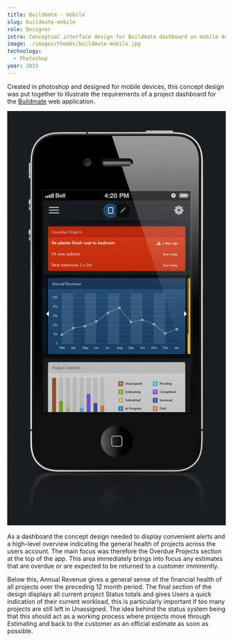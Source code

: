 ```yaml
---
title: Buildmate - mobile
slug: buildmate-mobile
role: Designer
intro: Conceptual interface design for Buildmate dashboard on mobile devices.
image: ./images/thumbs/buildmate-mobile.jpg
technology:
  - Photoshop
year: 2015
---
```


Created in photoshop and designed for mobile devices, this concept design was put together to illustrate the requirements of a project dashboard for the
<a href="/buildmate" class="text-primary-dark no-underline hover:underline hover:text-primary-light">Buildmate</a> web application.

[![Mock-up screenshot of the Buildmate Mobile app](./images/build_mate_app.jpg)](./images/build_mate_app.jpg)

As a dashboard the concept design needed to display convenient alerts and a high-level overview indicating the general health of projects across the users account. The main focus was therefore the Overdue Projects section at the top of the app. This area immediately brings into focus any estimates that are overdue or are expected to be returned to a customer imminently.

Below this, Annual Revenue gives a general sense of the financial health of all projects over the preceding 12 month period. The final section of the design displays all current project Status totals and gives Users a quick indication of their current workload, this is particularly important if too many projects are still left in Unassigned. The idea behind the status system being that this should act as a working process where projects move through Estimating and back to the customer as an official estimate as soon as possible.
